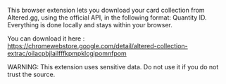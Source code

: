 This browser extension lets you download your card collection from Altered.gg, using the official API, in the following format: Quantity ID.
Everything is done locally and stays within your browser.

You can download it here : https://chromewebstore.google.com/detail/altered-collection-extrac/oilacpbjlailfffkpmpklcgipomnfpom

WARNING: This extension uses sensitive data. Do not use it if you do not trust the source.

